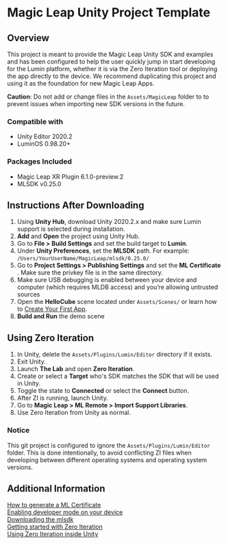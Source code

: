 # Magic Leap Unity Project Template

## Overview
This project is meant to provide the Magic Leap Unity SDK and examples and has been configured to help the user quickly jump in start developing for the Lumin platform, whether it is via the Zero Iteration tool or deploying the app directly to the device. We recommend duplicating this project and using it as the foundation for new Magic Leap Apps. 


**Caution**: Do not add or change files in the `Assets/MagicLeap` folder to to prevent issues when importing new SDK versions in the future.

### Compatible with
- Unity Editor 2020.2
- LuminOS 0.98.20+
###  Packages Included
- Magic Leap XR Plugin 6.1.0-preview.2
- MLSDK v0.25.0


## Instructions After Downloading

1) Using **Unity Hub**, download Unity 2020.2.x and make sure Lumin support is selected during installation.
2) **Add** and **Open** the project using  Unity Hub.
4) Go to **File > Build Settings** and set the build target to **Lumin**.
5) Under **Unity Preferences**, set the **MLSDK** path. For example: `/Users/YourUserName/MagicLeap/mlsdk/0.25.0/`
6) Go to **Project Settings > Publishing Settings** and set the **ML Certificate** . Make sure the privkey file is in the same directory.
7) Make sure USB debugging is enabled between your device and computer (which requires MLDB access) and you’re allowing untrusted sources
8) Open the **HelloCube** scene located under `Assets/Scenes/` or learn how to [Create Your First App](https://developer.magicleap.com/learn/guides/gsg-create-your-first-unity-app).   
9) **Build and Run** the demo scene

## Using Zero Iteration  

1) In Unity, delete the `Assets/Plugins/Lumin/Editor` directory if it exists.  
2) Exit Unity.  
3) Launch **The Lab** and open **Zero Iteration**.  
4) Create or select a **Target** who's SDK matches the SDK that will be used in Unity.  
5) Toggle the state to **Connected** or select the **Connect** button.  
6) After ZI is running, launch Unity.  
4) Go to **Magic Leap > ML Remote > Import Support Libraries**.
5) Use Zero Iteration from Unity as normal.

### Notice  
This git project is configured to ignore the `Assets/Plugins/Lumin/Editor` folder. This is done intentionally, to avoid conflicting ZI files when developing between different operating systems and operating system versions.

## Additional Information

[How to generate a ML Certificate](https://developer.magicleap.com/en-us/learn/guides/developer-certificates)  
[Enabling developer mode on your device](https://developer.magicleap.com/en-us/learn/guides/setting-up-your-device-for-development)  
[Downloading the mlsdk](https://developer.magicleap.com/en-us/learn/guides/develop-setup)  
[Getting started with Zero Iteration](https://developer.magicleap.com/en-us/learn/guides/zero-iteration)  
[Using Zero Iteration inside Unity](https://developer.magicleap.com/en-us/learn/guides/1-3-zero-iteration-unity)  
